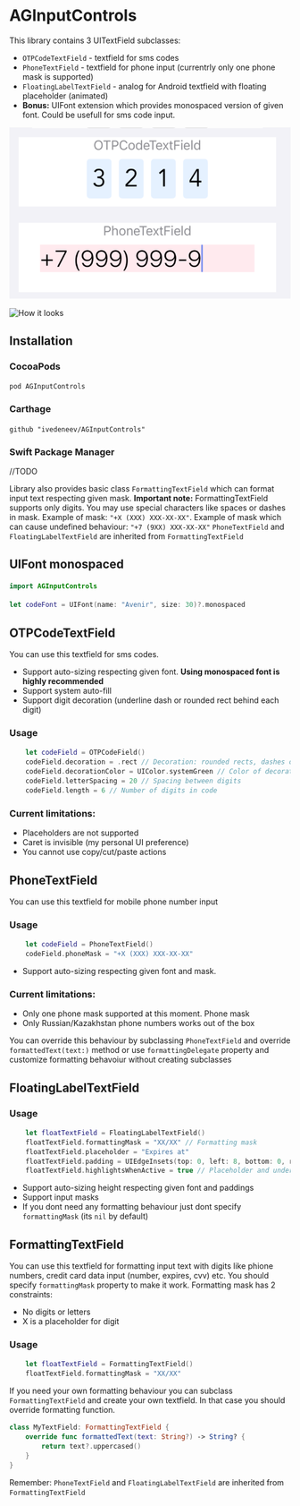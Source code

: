 # AGInputControls

This library contains 3 UITextField subclasses: 
* `OTPCodeTextField` - textfield for sms codes
* `PhoneTextField` - textfield for phone input (currentrly only one phone mask is supported)
* `FloatingLabelTextField` - analog for Android textfield with floating placeholder (animated)
* **Bonus:** UIFont extension which provides monospaced version of given font. Could be usefull for sms code input.

![How it looks](https://github.com/ivedeneev/AGInputControls/blob/main/Previews/visual.png "How it looks")

![How it looks](https://github.com/ivedeneev/AGInputControls/blo/main/Previews/float_anim.gif "How it looks")

## Installation

### CocoaPods
`pod AGInputControls`

### Carthage
`github "ivedeneev/AGInputControls"`

### Swift Package Manager
//TODO


Library also provides basic class `FormattingTextField` which can format input text respecting given mask. 
**Important note:** FormattingTextField  supports only digits. You may use special characters like spaces or dashes in mask. Example of mask: `"+X (XXX) XXX-XX-XX"`. Example of mask which can cause undefined behaviour: `"+7 (9XX) XXX-XX-XX"` `PhoneTextField` and `FloatingLabelTextField` are inherited from `FormattingTextField`

## UIFont monospaced

```swift
import AGInputControls

let codeFont = UIFont(name: "Avenir", size: 30)?.monospaced
```

## OTPCodeTextField
You can use this textfield for sms codes.

* Support auto-sizing respecting given font. **Using monospaced font is highly recommended**
* Support system auto-fill
* Support digit decoration (underline dash or rounded rect behind each digit)

### Usage
```swift
    let codeField = OTPCodeField()
    codeField.decoration = .rect // Decoration: rounded rects, dashes or none. See OTPCodeField.Decoration
    codeField.decorationColor = UIColor.systemGreen // Color of decoration elements
    codeField.letterSpacing = 20 // Spacing between digits
    codeField.length = 6 // Number of digits in code
```

### Current limitations:
* Placeholders are not supported
* Caret is invisible (my personal UI preference)
* You cannot use copy/cut/paste actions

## PhoneTextField
You can use this textfield for mobile phone number input

### Usage
```swift
    let codeField = PhoneTextField()
    codeField.phoneMask = "+X (XXX) XXX-XX-XX"
```

* Support auto-sizing respecting given font and mask.

### Current limitations:
* Only one phone mask supported at this moment. Phone mask
* Only Russian/Kazakhstan phone numbers works out of the box

You can override this behaviour by subclassing `PhoneTextField` and override `formattedText(text:)` method or use `formattingDelegate` property and customize formatting behavoiur without creating subclasses

## FloatingLabelTextField

### Usage
```swift
    let floatTextField = FloatingLabelTextField()
    floatTextField.formattingMask = "XX/XX" // Formatting mask
    floatTextField.placeholder = "Expires at"
    floatTextField.padding = UIEdgeInsets(top: 0, left: 8, bottom: 0, right: 0) // Paddings :)
    floatTextField.highlightsWhenActive = true // Placeholder and underline view are filled by tintColor when textfield is active
```

* Support auto-sizing height respecting given font and paddings
* Support input masks
* If you dont need any formatting behaviour just dont specify `formattingMask` (its `nil` by default)

## FormattingTextField
You can use this textfield for formatting input text with digits like phione numbers, credit card data input (number, expires, cvv) etc. You should specify `formattingMask` property to make it work. Formatting mask has 2 constraints:
- No digits or letters
- X is a placeholder for digit

### Usage
```swift
    let floatTextField = FormattingTextField()
    floatTextField.formattingMask = "XX/XX"
```

If you need your own formatting behaviour you can subclass `FormattingTextField` and create your own textfield. In that case you should override formatting function.

```swift
class MyTextField: FormattingTextField {
    override func formattedText(text: String?) -> String? {
        return text?.uppercased()
    }
}
```
Remember: `PhoneTextField` and `FloatingLabelTextField` are inherited from `FormattingTextField`